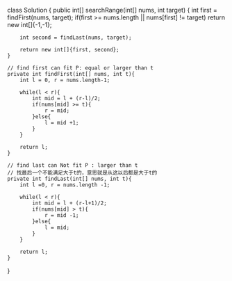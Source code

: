 class Solution {
    public int[] searchRange(int[] nums, int target) {
        int first = findFirst(nums, target);
        if(first >= nums.length || nums[first] != target)
            return new int[]{-1,-1};
        
        int second = findLast(nums, target);
        
        return new int[]{first, second};
    }
    
    // find first can fit P: equal or larger than t
    private int findFirst(int[] nums, int t){
        int l = 0, r = nums.length-1;
        
        while(l < r){
            int mid = l + (r-l)/2;
            if(nums[mid] >= t){
                r = mid;
            }else{
                l = mid +1;
            }
        }
        
        return l;
    }
    
    // find last can Not fit P : larger than t
    // 找最后一个不能满足大于t的，意思就是从这以后都是大于t的
    private int findLast(int[] nums, int t){
        int l =0, r = nums.length -1;
        
        while(l < r){
            int mid = l + (r-l+1)/2;
            if(nums[mid] > t){
                r = mid -1;
            }else{
                l = mid;
            }
        }
        
        return l;
    }
}
